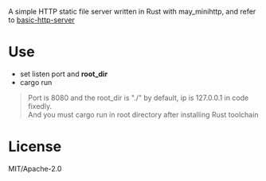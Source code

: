 

A simple HTTP static file server written in Rust with may_minihttp, and refer to [basic-http-server](https://github.com/brson/basic-http-server)

# Use

* set listen port and **root_dir** 
* cargo run 

> Port is 8080 and the root_dir is "./" by default, ip is 127.0.0.1 in code fixedly.  
> And you must cargo run in root directory after installing Rust toolchain

# License
MIT/Apache-2.0